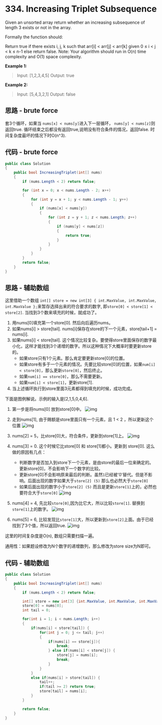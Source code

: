 # 334. Increasing Triplet Subsequence

Given an unsorted array return whether an increasing subsequence of length 3 exists or not in the array.

Formally the function should:

Return true if there exists i, j, k
such that arr[i] < arr[j] < arr[k] given 0 ≤ i < j < k ≤ n-1 else return false.
Note: Your algorithm should run in O(n) time complexity and O(1) space complexity.

**Example 1:**

> Input: [1,2,3,4,5]
> Output: true

**Example 2:**

> Input: [5,4,3,2,1]
> Output: false

## 思路 - brute force

套3个循环，如果当 `nums[x] < nums[y]`进入下一层循环， `nums[y] < nums[z]`则返回true. 循环结束之后都没有返回true,说明没有符合条件的情况，返回false. 时间复杂度最坏的情况下时O(n^3).

## 代码 - brute force

```csharp
public class Solution
{
    public bool IncreasingTriplet(int[] nums)
    {
        if (nums.Length < 2) return false;

        for (int x = 0; x < nums.Length - 2; x++)
        {
            for (int y = x + 1; y < nums.Length - 1; y++)
            {
                if (nums[x] < nums[y])
                {
                    for (int z = y + 1; z < nums.Length; z++)
                    {
                        if (nums[y] < nums[z])
                        {
                            return true;
                        }
                    }
                }
            }
        }
        return false;
    }
}
```

## 思路 - 辅助数组

这里借助一个数组 `int[] store = new int[3] { int.MaxValue, int.MaxValue, int.MaxValue };`来暂存选择出来的符合要求的数字, 即`store[0] < store[1] < store[2]`. 当找到3个数来填充的时候，就成功了。

1. 用nums[0]填充第一个store[0]. 然后向后遍历nums。
2. 如果nums[i] > store[tail]. nums[i]保存在store的下一个元素，store[tail+1] = nums[i].
3. 如果nums[i] < store[tail]. 这个情况比较复杂。要使得store里面保存的数字最小化，这样才能找到3个递增的数字。所以这种情况下大概率时要更新store的。
   * 如果store只有1个元素。那么肯定要更新store[0]的位置。
   * 如果store有多于一个元素的情况。先要比较store[0]的位置，如果`num[i] < store[0]`，那么更新`store[0]`，然后终止。
   * 如果`num[i] == store[0]`，那么不需要更新。
   * 如果`num[i] < store[1]`，更新store[1].
4. 当上述循环执行到store里面3元素都得到填充的时候，成功完成。

下面是图例解说。示例的输入是[2,1,5,0,4,6].

1. 第一步是将nums[0] 放到store[0]中。
   ![img](image/figure1.jpg)

2. 走到nums[1], 由于赐额是store里面只有一个元素，且 1 < 2 ，所以更新这个位置
   ![img](image/figure2.jpg)

3. nums[2] = 5，比store[0]大，符合条件，更新到store[1]上。
   ![img](image/figure3.jpg)

4. nums[3] = 0. 这个时候它比store[0] 和 store[1]都小。更新到 store[0]. 这么做的原因有几点：
   * 判断数字是否加入到store下一个元素，是由store的最后一位来确定的。更新store[0]，不会影响下一个数字的比较。
   * 更新store[0]不会影响原来最后的判断。虽然`1`已经被'0'替代。但是不影响。后面出现的数字如果大于`store[2] (5)` 那么也必然大于`store[0]`
   * 如果后面出现的数字小于`store[2] (5)` 而且是更新`store[1]`上的，必然也要符合大于`store[0]`
   ![img](image/figure3.jpg)

5. nums[4] = 4, 先比较`store[0]`,因为比它大，所以比较`store[1]`. 替换到`store[1]`上的数字。
   ![img](image/figure4.jpg)

6. nums[5] = 6, 比较发现比`store[1]`大，所以更新到`store[2]`上面。由于已经找到了3个值，所以返回true.
   ![img](image/figure5.jpg)

这里的时间复杂度是O(n), 数组只需要扫描一遍。

通用性：如果题设修改为N个数字的递增数列，那么修改为store size为N即可。

## 代码 - 辅助数组

```csharp
public class Solution
{
    public bool IncreasingTriplet(int[] nums)
    {
        if (nums.Length < 2) return false;

        int[] store = new int[3] {int.MaxValue, int.MaxValue, int.MaxValue};
        store[0] = nums[0];
        int tail = 0;

        for(int i = 1; i < nums.Length; i++)
        {
            if(nums[i] < store[tail]) {
                for(int j = 0; j <= tail; j++)
                {
                    if(nums[i] == store[j]){
                        break;
                    } else if(nums[i] < store[j]) {
                        store[j] = nums[i];
                        break;
                    }
                }
            }
            else if(nums[i] > store[tail]) {
                tail++;
                if(tail >= 2) return true;
                store[tail] = nums[i];
            }
        }

        return false;
    }
}
```

